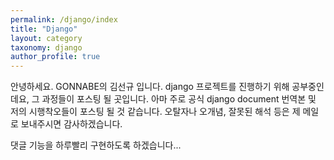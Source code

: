 ```yaml
---
permalink: /django/index
title: "Django"
layout: category
taxonomy: django
author_profile: true
---
```

안녕하세요. GONNABE의 김선규 입니다. django 프로젝트를 진행하기 위해 공부중인데요, 그 과정들이 포스팅 될 곳입니다. 아마 주로 공식 django document 번역본 및 저의 시행착오들이 포스팅 될 것 같습니다.
오탈자나 오개념, 잘못된 해석 등은 제 메일로 보내주시면 감사하겠습니다. 

댓글 기능을 하루빨리 구현하도록 하겠습니다...
